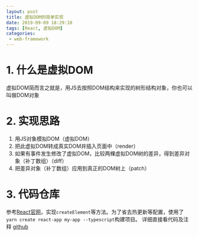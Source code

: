 ```yaml
---
layout: post
title: 虚拟DOM的简单实现
date: 2019-09-09 18:29:10
tags: [React, 虚拟DOM]
categories:
 - web-framework
---
```

# 1. 什么是虚拟DOM
虚拟DOM简而言之就是，用JS去按照DOM结构来实现的树形结构对象，你也可以叫做DOM对象

<!-- more -->
# 2. 实现思路
 1. 用JS对象模拟DOM（虚拟DOM）
 2. 把此虚拟DOM转成真实DOM并插入页面中（render）
 3. 如果有事件发生修改了虚拟DOM，比较两棵虚拟DOM树的差异，得到差异对象（补丁数组）（diff）
 4. 把差异对象（补丁数组）应用到真正的DOM树上（patch）

# 3. 代码仓库
参考[React官网](https://zh-hans.reactjs.org/docs/introducing-jsx.html)，实现`createElement`等方法。为了省去热更新等配置，使用了`yarn create react-app my-app --typescript`构建项目。
详细直接看代码及注释
[github](https://github.com/seminelee/virtual-dom)
